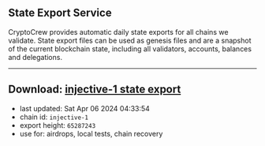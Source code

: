 ## State Export Service
CryptoCrew provides automatic daily state exports for all chains we validate. State export files can be used as genesis files and are a snapshot of the current blockchain state, including all validators, accounts, balances and delegations.

---
**Download: [injective-1 state export](https://dl-eu2.ccvalidators.com/SERVICE/injective/injective-1_export_65287243.json)**
---

- last updated: Sat Apr 06 2024 04:33:54
- chain id: `injective-1`
- export height: `65287243`
- use for: airdrops, local tests, chain recovery
